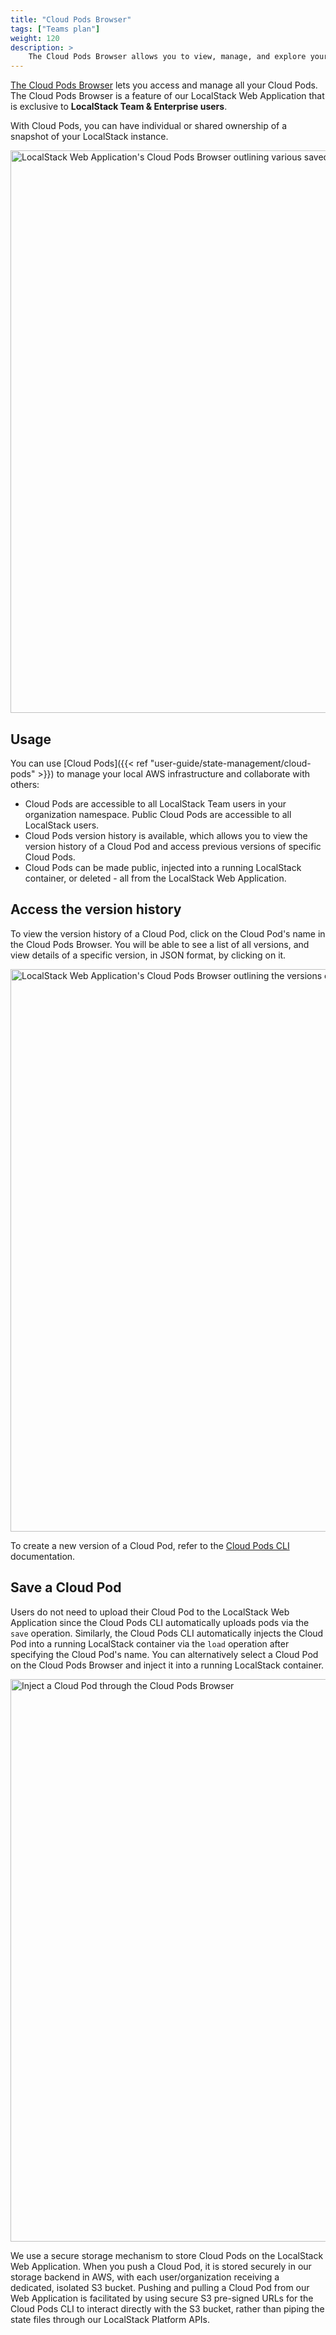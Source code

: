 ```yaml
---
title: "Cloud Pods Browser"
tags: ["Teams plan"]
weight: 120
description: >
    The Cloud Pods Browser allows you to view, manage, and explore your Cloud Pods through the LocalStack Web Application.
---
```


[The Cloud Pods Browser](https://app.localstack.cloud/pods) lets you access and manage all your Cloud Pods. The Cloud Pods Browser is a feature of our LocalStack Web Application that is exclusive to **LocalStack Team & Enterprise users**.

With Cloud Pods, you can have individual or shared ownership of a snapshot of your LocalStack instance.

<img src="cloud-pods-browser.png" alt="LocalStack Web Application's Cloud Pods Browser outlining various saved Clod Pods" title="Cloud Pods Browser" width="900" />

## Usage

You can use [Cloud Pods]({{< ref "user-guide/state-management/cloud-pods" >}}) to manage your local AWS infrastructure and collaborate with others:

- Cloud Pods are accessible to all LocalStack Team users in your organization namespace. Public Cloud Pods are accessible to all LocalStack users.
- Cloud Pods version history is available, which allows you to view the version history of a Cloud Pod and access previous versions of specific Cloud Pods.
- Cloud Pods can be made public, injected into a running LocalStack container, or deleted - all from the LocalStack Web Application.

## Access the version history

To view the version history of a Cloud Pod, click on the Cloud Pod's name in the Cloud Pods Browser. You will be able to see a list of all versions, and view details of a specific version, in JSON format, by clicking on it.

<img src="cloud-pods-version-history.png" alt="LocalStack Web Application's Cloud Pods Browser outlining the versions of the Clod Pod" title="Cloud Pods Browser displaying the version history of the Cloud Pod" width="900" />

To create a new version of a Cloud Pod, refer to the [Cloud Pods CLI](https://docs.localstack.cloud/user-guide/cloud-pods/pods-cli/) documentation.

## Save a Cloud Pod

Users do not need to upload their Cloud Pod to the LocalStack Web Application since the Cloud Pods CLI automatically uploads pods via the `save` operation. Similarly, the Cloud Pods CLI automatically injects the Cloud Pod into a running LocalStack container via the `load` operation after specifying the Cloud Pod's name. You can alternatively select a Cloud Pod on the Cloud Pods Browser and inject it into a running LocalStack container.

<img src="cloud-pod-inject.png" alt="Inject a Cloud Pod through the Cloud Pods Browser" title="Inject a Cloud Pod through the Cloud Pods Browser" width="900" />

We use a secure storage mechanism to store Cloud Pods on the LocalStack Web Application. When you push a Cloud Pod, it is stored securely in our storage backend in AWS, with each user/organization receiving a dedicated, isolated S3 bucket. Pushing and pulling a Cloud Pod from our Web Application is facilitated by using secure S3 pre-signed URLs for the Cloud Pods CLI to interact directly with the S3 bucket, rather than piping the state files through our LocalStack Platform APIs.
